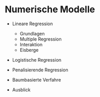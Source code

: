 # Numerische Modelle

- Lineare Regression
	- Grundlagen
	- Multiple Regression
	- Interaktion
	- Eisberge
	
- Logistische Regression

- Penalisierende Regression

- Baumbasierte Verfahre

- Ausblick
